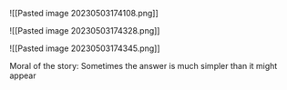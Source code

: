 ![[Pasted image 20230503174108.png]]

![[Pasted image 20230503174328.png]]

![[Pasted image 20230503174345.png]]

Moral of the story: Sometimes the answer is much simpler than it might appear
